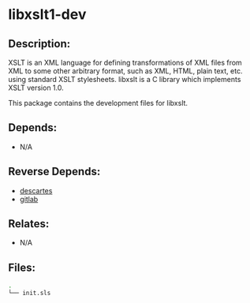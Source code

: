 # libxslt1-dev

## Description:

XSLT is an XML language for defining transformations of XML files from XML to some other arbitrary format, such as XML, HTML, plain text, etc. using standard XSLT stylesheets. libxslt is a C library which implements XSLT version 1.0.

This package contains the development files for libxslt.

## Depends:

  -  N/A

## Reverse Depends:

  -  [descartes](/salt/descartes)
  -  [gitlab](/salt/gitlab)

## Relates:

  -  N/A

## Files:

```bash
.
└── init.sls
```
